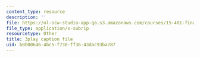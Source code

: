 ```yaml
---
content_type: resource
description: ''
file: https://ol-ocw-studio-app-qa.s3.amazonaws.com/courses/15-401-finance-theory-i-fall-2008/b8b006464bc5f730ff3643dac93ba787_z2oQe6B1Qa4.srt
file_type: application/x-subrip
resourcetype: Other
title: 3play caption file
uid: b8b00646-4bc5-f730-ff36-43dac93ba787
---
```

